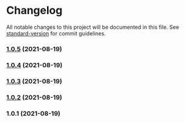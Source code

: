 # Changelog

All notable changes to this project will be documented in this file. See [standard-version](https://github.com/conventional-changelog/standard-version) for commit guidelines.

### [1.0.5](https://github.com/mkozjak/actions-workflows/compare/v1.0.4...v1.0.5) (2021-08-19)

### [1.0.4](https://github.com/mkozjak/actions-workflows/compare/v1.0.3...v1.0.4) (2021-08-19)

### [1.0.3](https://github.com/mkozjak/actions-workflows/compare/v1.0.2...v1.0.3) (2021-08-19)

### [1.0.2](https://github.com/mkozjak/actions-workflows/compare/v1.0.1...v1.0.2) (2021-08-19)

### 1.0.1 (2021-08-19)
